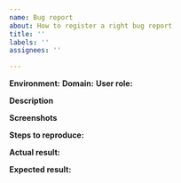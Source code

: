 ```yaml
---
name: Bug report
about: How to register a right bug report
title: ''
labels: ''
assignees: ''

---
```


**Environment:**
**Domain:**
**User role:**

**Description**

**Screenshots**

**Steps to reproduce:**

**Actual result:**

**Expected result:**
